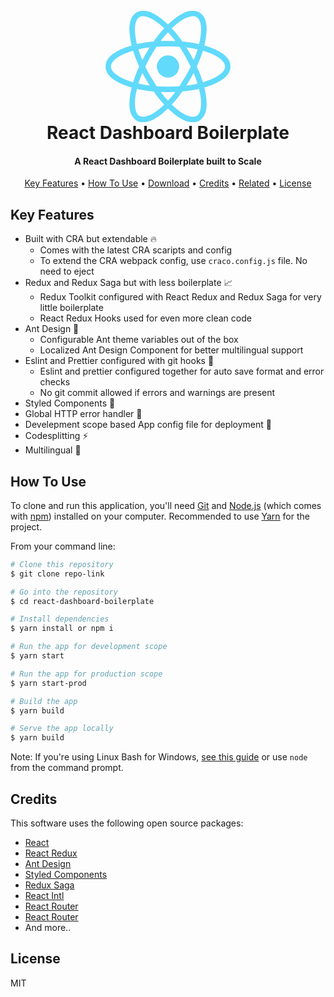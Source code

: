 <h1 align="center">
  <br>
  <img src="data:image/svg+xml;base64,PHN2ZyB4bWxucz0iaHR0cDovL3d3dy53My5vcmcvMjAwMC9zdmciIHZpZXdCb3g9Ii0xMS41IC0xMC4yMzE3NCAyMyAyMC40NjM0OCI+CiAgPHRpdGxlPlJlYWN0IExvZ288L3RpdGxlPgogIDxjaXJjbGUgY3g9IjAiIGN5PSIwIiByPSIyLjA1IiBmaWxsPSIjNjFkYWZiIi8+CiAgPGcgc3Ryb2tlPSIjNjFkYWZiIiBzdHJva2Utd2lkdGg9IjEiIGZpbGw9Im5vbmUiPgogICAgPGVsbGlwc2Ugcng9IjExIiByeT0iNC4yIi8+CiAgICA8ZWxsaXBzZSByeD0iMTEiIHJ5PSI0LjIiIHRyYW5zZm9ybT0icm90YXRlKDYwKSIvPgogICAgPGVsbGlwc2Ugcng9IjExIiByeT0iNC4yIiB0cmFuc2Zvcm09InJvdGF0ZSgxMjApIi8+CiAgPC9nPgo8L3N2Zz4K" alt="React Dashboard Boilerplate" width="200">
  <br>
    React Dashboard Boilerplate
  <br>
</h1>

<h4 align="center">A React Dashboard Boilerplate built to Scale</h4>

<p align="center">
  <a href="#key-features">Key Features</a> •
  <a href="#how-to-use">How To Use</a> •
  <a href="#download">Download</a> •
  <a href="#credits">Credits</a> •
  <a href="#related">Related</a> •
  <a href="#license">License</a>
</p>

## Key Features

- Built with CRA but extendable :fire:
  - Comes with the latest CRA scaripts and config
  - To extend the CRA webpack config, use `craco.config.js` file. No need to eject
- Redux and Redux Saga but with less boilerplate :chart_with_upwards_trend:
  - Redux Toolkit configured with React Redux and Redux Saga for very little boilerplate
  - React Redux Hooks used for even more clean code
- Ant Design :blue_heart:
  - Configurable Ant theme variables out of the box
  - Localized Ant Design Component for better multilingual support
- Eslint and Prettier configured with git hooks :cop:
  - Eslint and prettier configured together for auto save format and error checks
  - No git commit allowed if errors and warnings are present
- Styled Components :nail_care:
- Global HTTP error handler :raised_hands:
- Develepment scope based App config file for deployment :rocket:
- Codesplitting :zap:
- Multilingual :speak_no_evil:

## How To Use

To clone and run this application, you'll need [Git](https://git-scm.com) and [Node.js](https://nodejs.org/en/download/) (which comes with [npm](http://npmjs.com)) installed on your computer. Recommended to use [Yarn](https://classic.yarnpkg.com/en/docs/install/#windows-stable) for the project.

From your command line:

```bash
# Clone this repository
$ git clone repo-link

# Go into the repository
$ cd react-dashboard-boilerplate

# Install dependencies
$ yarn install or npm i

# Run the app for development scope
$ yarn start

# Run the app for production scope
$ yarn start-prod

# Build the app
$ yarn build

# Serve the app locally
$ yarn build


```

Note: If you're using Linux Bash for Windows, [see this guide](https://www.howtogeek.com/261575/how-to-run-graphical-linux-desktop-applications-from-windows-10s-bash-shell/) or use `node` from the command prompt.

## Credits

This software uses the following open source packages:

- [React](https://reactjs.org/)
- [React Redux](https://react-redux.js.org/)
- [Ant Design](https://ant.design/)
- [Styled Components](https://styled-components.com/)
- [Redux Saga](https://redux-saga.js.org/)
- [React Intl](https://formatjs.io/docs/react-intl/)
- [React Router](https://reactrouter.com/)
- [React Router](https://www.axios.com/)
- And more..

## License

MIT
